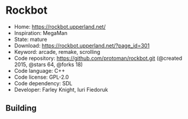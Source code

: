 # Rockbot

- Home: https://rockbot.upperland.net/
- Inspiration: MegaMan
- State: mature
- Download: https://rockbot.upperland.net/?page_id=301
- Keyword: arcade, remake, scrolling
- Code repository: https://github.com/protoman/rockbot.git (@created 2015, @stars 64, @forks 18)
- Code language: C++
- Code license: GPL-2.0
- Code dependency: SDL
- Developer: Farley Knight, Iuri Fiedoruk

## Building
